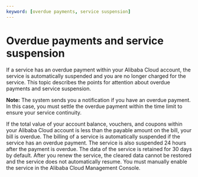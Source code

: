 ```yaml
---
keyword: [overdue payments, service suspension]
---
```


# Overdue payments and service suspension

If a service has an overdue payment within your Alibaba Cloud account, the service is automatically suspended and you are no longer charged for the service. This topic describes the points for attention about overdue payments and service suspension.

**Note:** The system sends you a notification if you have an overdue payment. In this case, you must settle the overdue payment within the time limit to ensure your service continuity.

If the total value of your account balance, vouchers, and coupons within your Alibaba Cloud account is less than the payable amount on the bill, your bill is overdue. The billing of a service is automatically suspended if the service has an overdue payment. The service is also suspended 24 hours after the payment is overdue. The data of the service is retained for 30 days by default. After you renew the service, the cleared data cannot be restored and the service does not automatically resume. You must manually enable the service in the Alibaba Cloud Management Console.

